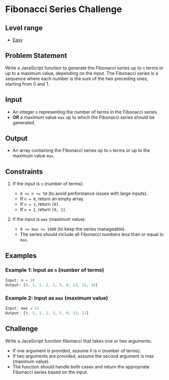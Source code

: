 # Fibonacci Series Challenge

## Level range

- [Easy](https://chat.deepseek.com/a/chat/s/25438e15-7ca5-43e2-ab2b-5a3231277c06)

## Problem Statement

Write a JavaScript function to generate the Fibonacci series up to `n` terms or up to a maximum value, depending on the input. The Fibonacci series is a sequence where each number is the sum of the two preceding ones, starting from 0 and 1.

## Input

- An integer `n` representing the number of terms in the Fibonacci series.
- **OR** a maximum value `max` up to which the Fibonacci series should be generated.

## Output

- An array containing the Fibonacci series up to `n` terms or up to the maximum value `max`.

## Constraints

1. If the input is `n` (number of terms):
   - `0 <= n <= 50` (to avoid performance issues with large inputs).
   - If `n = 0`, return an empty array.
   - If `n = 1`, return `[0]`.
   - If `n = 2`, return `[0, 1]`.

2. If the input is `max` (maximum value):
   - `0 <= max <= 1000` (to keep the series manageable).
   - The series should include all Fibonacci numbers less than or equal to `max`.

## Examples

### Example 1: Input as `n` (number of terms)

```javascript
Input: n = 10
Output: [0, 1, 1, 2, 3, 5, 8, 13, 21, 34]
```

### Example 2: Input as `max` (maximum value)

```javascript
Input: max = 21
Output: [0, 1, 1, 2, 3, 5, 8, 13, 21]
```

## Challenge

Write a JavaScript function fibonacci that takes one or two arguments:

- If one argument is provided, assume it is n (number of terms).
- If two arguments are provided, assume the second argument is max (maximum value).
- The function should handle both cases and return the appropriate Fibonacci series based on the input.
